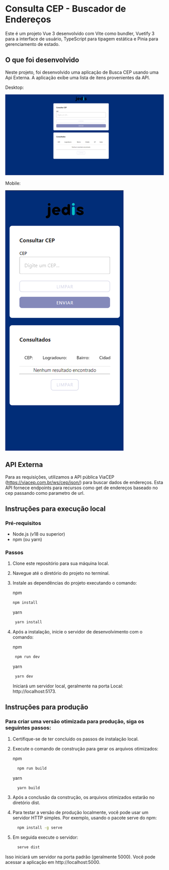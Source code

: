 # Consulta CEP - Buscador de Endereços

Este é um projeto Vue 3 desenvolvido com Vite como bundler, Vuetify 3 para a interface de usuário, TypeScript para tipagem estática e Pinia para gerenciamento de estado.

## O que foi desenvolvido

Neste projeto, foi desenvolvido uma aplicação de Busca CEP usando uma Api Externa. A aplicação exibe uma lista de itens provenientes da API.

Desktop:

![Logo do Meu Projeto](https://github.com/paaulorobson/search-zipcode/blob/main/src/assets/images/desktop.png)

Mobile:

![Logo do Meu Projeto](https://github.com/paaulorobson/search-zipcode/blob/main/src/assets/images/mobile.png)




## API Externa

Para as requisições, utilizamos a API pública ViaCEP (https://viacep.com.br/ws/cep/json/) para buscar dados de endereços. Esta API fornece endpoints para recursos como get de endereços baseado no cep passando como parametro de url.

## Instruções para execução local

### Pré-requisitos

- Node.js (v18 ou superior)
- npm (ou yarn)

### Passos

1. Clone este repositório para sua máquina local.
2. Navegue até o diretório do projeto no terminal.
3. Instale as dependências do projeto executando o comando:

   npm
    ```bash
    npm install
   ```

   yarn
   ```bash
    yarn install
   ```

5. Após a instalação, inicie o servidor de desenvolvimento com o comando:

   npm
   ```bash
    npm run dev
   ```

   yarn
   ```bash
    yarn dev
   ```

   Iniciará um servidor local, geralmente na porta Local: http://localhost:5173.
   

## Instruções para produção

### Para criar uma versão otimizada para produção, siga os seguintes passos:

1. Certifique-se de ter concluído os passos de instalação local.
2. Execute o comando de construção para gerar os arquivos otimizados:

   npm
   ```bash
     npm run build
   ```
   
   yarn
   ```bash
     yarn build
   ```


3. Após a conclusão da construção, os arquivos otimizados estarão no diretório dist.
4. Para testar a versão de produção localmente, você pode usar um servidor HTTP simples. Por exemplo, usando o pacote serve do npm:

   ```bash
     npm install -g serve
   ```

5. Em seguida execute o servidor:

   ```bash
     serve dist
   ```

Isso iniciará um servidor na porta padrão (geralmente 5000). Você pode acessar a aplicação em http://localhost:5000.
